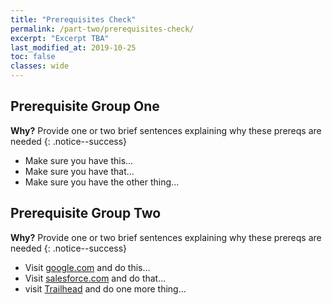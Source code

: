 ```yaml
---
title: "Prerequisites Check"
permalink: /part-two/prerequisites-check/
excerpt: "Excerpt TBA"
last_modified_at: 2019-10-25
toc: false
classes: wide
---
```


## Prerequisite Group One

**Why?** Provide one or two brief sentences explaining why these prereqs are needed
{: .notice--success}

* Make sure you have this...
* Make sure you have that...
* Make sure you have the other thing...

## Prerequisite Group Two

**Why?** Provide one or two brief sentences explaining why these prereqs are needed
{: .notice--success}

* Visit [google.com](https://www.google.com) and do this...
* Visit [salesforce.com](https://www.salesforce.com) and do that...
* visit [Trailhead](https://trailhead.salesforce.com/) and do one more thing...


